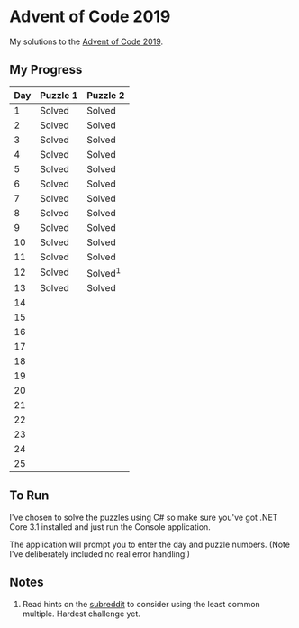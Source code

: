 # Advent of Code 2019
My solutions to the [Advent of Code 2019](https://adventofcode.com/2019).

## My Progress

| Day | Puzzle 1 | Puzzle 2            |
|-----|----------|---------------------|
| 1   | Solved   | Solved              |
| 2   | Solved   | Solved              |
| 3   | Solved   | Solved              |
| 4   | Solved   | Solved              |
| 5   | Solved   | Solved              |
| 6   | Solved   | Solved              |
| 7   | Solved   | Solved              |
| 8   | Solved   | Solved              |
| 9   | Solved   | Solved              |
| 10  | Solved   | Solved              |
| 11  | Solved   | Solved              |
| 12  | Solved   | Solved<sup>1</sup>  |
| 13  | Solved   | Solved              |
| 14  |          |                     |
| 15  |          |                     |
| 16  |          |                     |
| 17  |          |                     |
| 18  |          |                     |
| 19  |          |                     |
| 20  |          |                     |
| 21  |          |                     |
| 22  |          |                     |
| 23  |          |                     |
| 24  |          |                     |
| 25  |          |                     |

## To Run
I've chosen to solve the puzzles using C# so make sure you've got .NET Core 3.1 installed and just run the Console application.

The application will prompt you to enter the day and puzzle numbers. (Note I've deliberately included no real error handling!)

## Notes
1. Read hints on the [subreddit](https://www.reddit.com/r/adventofcode/) to consider using the least common multiple. Hardest challenge yet.